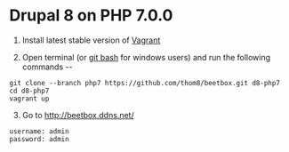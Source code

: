 # Drupal 8 on PHP 7.0.0

  1. Install latest stable version of [Vagrant](https://www.vagrantup.com/downloads.html)

  2. Open terminal (or [git bash](https://msysgit.github.io/) for windows users) and run the following commands --

  ```
  git clone --branch php7 https://github.com/thom8/beetbox.git d8-php7
  cd d8-php7
  vagrant up
  ```

  3. Go to http://beetbox.ddns.net/

  ```
  username: admin
  password: admin
  ```
